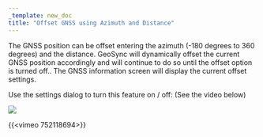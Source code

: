 ```yaml
---
_template: new_doc
title: "Offset GNSS using Azimuth and Distance"
---
```


The GNSS position can be offset entering the azimuth (-180 degrees to 360 degrees) and the distance.  GeoSync will dynamically offset the current GNSS position accordingly and will continue to do so until the offset option is turned off..  The GNSS information screen will display the current offset settings.

Use the settings dialog to turn this feature on / off:  (See the video below)

![](/images/azimuthdistanceoffset.png)

{{<vimeo 752118694>}}
